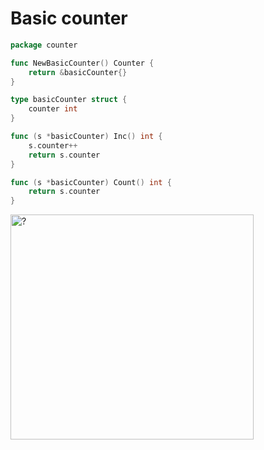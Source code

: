 # Basic counter

```go
package counter

func NewBasicCounter() Counter {
	return &basicCounter{}
}

type basicCounter struct {
	counter int
}

func (s *basicCounter) Inc() int {
	s.counter++
	return s.counter
}

func (s *basicCounter) Count() int {
	return s.counter
}
```

<img height="360" src="https://media.giphy.com/media/APqEbxBsVlkWSuFpth/giphy.gif" width="389" alt="?"/>